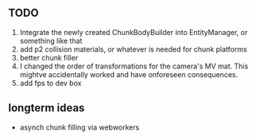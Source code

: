 ## TODO

1. Integrate the newly created ChunkBodyBuilder into EntityManager, or something like that
2. add p2 collision materials, or whatever is needed for chunk platforms
3. better chunk filler
4. I changed the order of transformations for the camera's MV mat. This mightve accidentally worked and have onforeseen consequences.
5. add fps to dev box

## longterm ideas
- asynch chunk filling via webworkers